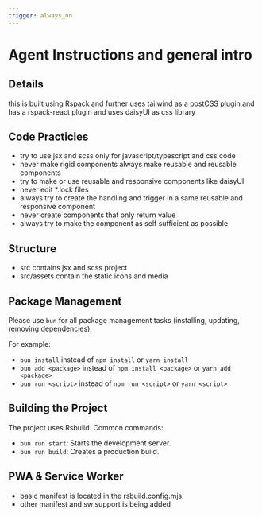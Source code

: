 ```yaml
---
trigger: always_on
---
```


# Agent Instructions and general intro

## Details

this is built using Rspack and further uses tailwind as a postCSS plugin and has a rspack-react plugin and uses daisyUI as css library

## Code Practicies

- try to use jsx and scss only for javascript/typescript and css code
- never make rigid components always make reusable and reusable components
- try to make or use reusable and responsive components like daisyUI
- never edit \*.lock files
- always try to create the handling and trigger in a same reusable and responsive component
- never create components that only return value
- always try to make the component as self sufficient as possible

## Structure

- src contains jsx and scss project
- src/assets contain the static icons and media

## Package Management

Please use `bun` for all package management tasks (installing, updating, removing dependencies).

For example:

- `bun install` instead of `npm install` or `yarn install`
- `bun add <package>` instead of `npm install <package>` or `yarn add <package>`
- `bun run <script>` instead of `npm run <script>` or `yarn <script>`

## Building the Project

The project uses Rsbuild. Common commands:

- `bun run start`: Starts the development server.
- `bun run build`: Creates a production build.

## PWA & Service Worker

- basic manifest is located in the rsbuild.config.mjs.
- other manifest and sw support is being added
